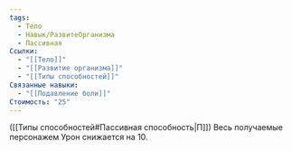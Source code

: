 ```yaml
---
tags:
  - Тело
  - Навык/РазвитеОрганизма
  - Пассивная
Ссылки:
  - "[[Тело]]"
  - "[[Развитие организма]]"
  - "[[Типы способностей]]"
Связанные навыки:
  - "[[Подавление боли]]"
Стоимость: "25"
---
```

([[Типы способностей#Пассивная способность|П]]) Весь получаемые персонажем Урон снижается на 10.